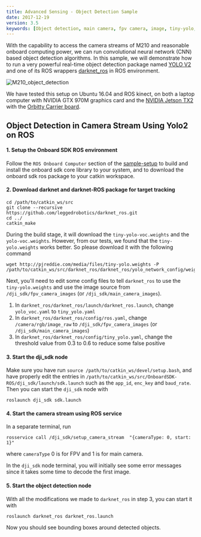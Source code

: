 ```yaml
---
title: Advanced Sensing - Object Detection Sample
date: 2017-12-19
version: 3.5
keywords: [Object detection, main camera, fpv camera, image, tiny-yolo, CNN]
---
```


With the capability to access the camera streams of M210 and reasonable onboard computing power, we can run convolutional neural network (CNN) based object detection algorithms. In this sample, we will demonstrate how to run a very powerful real-time object detection package named [YOLO V2](https://pjreddie.com/darknet/yolo/) and one of its ROS wrappers [darknet_ros](https://github.com/leggedrobotics/darknet_ros) in ROS environment.

![M210_object_detection](../../images/samples/object_detection.gif)

We have tested this setup on Ubuntu 16.04 and ROS kinect, on both a laptop computer with NVIDIA GTX 970M graphics card and the [NVIDIA Jetson TX2](https://www.nvidia.com/en-us/autonomous-machines/embedded-systems-dev-kits-modules/) with the [Orbitty Carrier board](http://connecttech.com/product/orbitty-carrier-for-nvidia-jetson-tx2-tx1/).

## Object Detection in Camera Stream Using Yolo2 on ROS

#### 1. Setup the Onboard SDK ROS environment

Follow the `ROS Onboard Computer` section of the [sample-setup](./sample-setup.html) to build and install the onboard sdk core library to your system, and to download the onboard sdk ros package to your catkin workspace.

#### 2. Download darknet and darknet-ROS package for target tracking

```
cd /path/to/catkin_ws/src
git clone --recursive https://github.com/leggedrobotics/darknet_ros.git
cd ../
catkin_make
```
During the build stage, it will download the `tiny-yolo-voc.weights` and the `yolo-voc.weights`. However, from our tests, we found that the `tiny-yolo.weights` works better. So please download it with the following command
```
wget http://pjreddie.com/media/files/tiny-yolo.weights -P /path/to/catkin_ws/src/darknet_ros/darknet_ros/yolo_network_config/weights
```


Next, you'll need to edit some config files to tell `darknet_ros` to use the `tiny-yolo.weights` and use the image source from `/dji_sdk/fpv_camera_images` (or `/dji_sdk/main_camera_images`).

1. In `darknet_ros/darknet_ros/launch/darknet_ros.launch`, change `yolo_voc.yaml` to `tiny_yolo.yaml`
2. In `darknet_ros/darknet_ros/config/ros.yaml`, change `/camera/rgb/image_raw` to `/dji_sdk/fpv_camera_images` (or `/dji_sdk/main_camera_images`)
3. In `darknet_ros/darknet_ros/config/tiny_yolo.yaml`, change the threshold value from 0.3 to 0.6 to reduce some false positive

#### 3. Start the dji_sdk node

Make sure you have run `source /path/to/catkin_ws/devel/setup.bash`, and have properly edit the entries in `/path/to/catkin_ws/src/OnboardSDK-ROS/dji_sdk/launch/sdk.launch` such as the `app_id`, `enc_key` and `baud_rate`. Then you can start the `dji_sdk` node with
```
roslaunch dji_sdk sdk.launch
```

#### 4. Start the camera stream using ROS service

In a separate terminal, run
```
rosservice call /dji_sdk/setup_camera_stream  "{cameraType: 0, start: 1}"
```
where `cameraType` 0 is for FPV and 1 is for main camera.

In the `dji_sdk` node terminal, you will initially see some error messages since it takes some time to decode the first image.

#### 5. Start the object detection node

With all the modifications we made to `darknet_ros` in step 3, you can start it with 
```
roslaunch darknet_ros darknet_ros.launch
```
Now you should see bounding boxes around detected objects.
